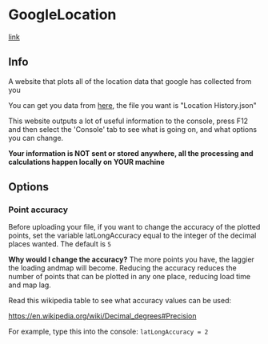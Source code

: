 # GoogleLocation

[link](https://thatguywiththatname.github.io/GoogleLocations/source)

## Info

A website that plots all of the location data that google has collected from you

You can get you data from [here](https://takeout.google.com/settings/takeout), the file you want is "Location History.json"

This website outputs a lot of useful information to the console,
press F12 and then select the 'Console' tab to see what is going
on, and what options you can change.

**Your information is NOT sent or stored anywhere, all the processing and calculations happen locally on YOUR machine**

## Options

### Point accuracy

Before uploading your file, if you want to change the accuracy of
the plotted points, set the variable latLongAccuracy equal to the
integer of the decimal places wanted. The default is `5`

**Why would I change the accuracy?**
The more points you have, the laggier the loading andmap will
become. Reducing the accuracy reduces the number of points that
can be plotted in any one place, reducing load time and map lag.

Read this wikipedia table to see what accuracy values can be used:

https://en.wikipedia.org/wiki/Decimal_degrees#Precision

For example, type this into the console: `latLongAccuracy = 2`
